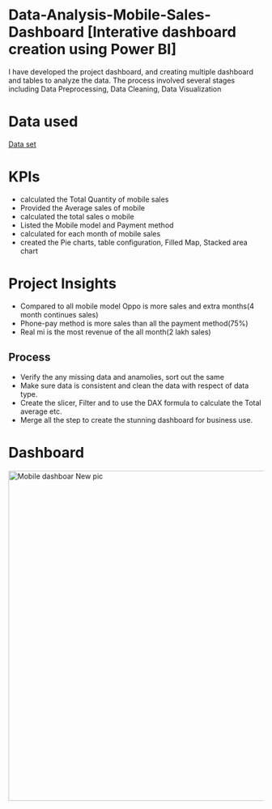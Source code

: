 # Data-Analysis-Mobile-Sales-Dashboard [Interative dashboard creation using Power BI]
I have developed the project dashboard, and creating multiple dashboard and tables to analyze the data. The process involved several stages including Data Preprocessing, Data Cleaning, Data Visualization
# Data used
<a href ="https://github.com/Manikandan15-git/Data-Analysis-Mobile-Sales-Dashboard/blob/main/Mobile%20Sales.xlsx">Data set</a>

# KPIs
- calculated the Total Quantity of mobile sales
- Provided the Average sales of mobile
- calculated the total sales o mobile
- Listed the Mobile model and Payment method
- calculated for each month of mobile sales
- created the Pie charts, table configuration, Filled Map, Stacked area chart

# Project Insights

- Compared to all mobile model Oppo is more sales and extra months(4 month continues sales)
- Phone-pay method is more sales than all the payment method(75%)
- Real mi is the most revenue of the all month(2 lakh sales)


## Process
* Verify the any missing data and anamolies, sort out the same
* Make sure data is consistent and clean the data with respect of data type.
* Create the slicer, Filter and to use the DAX formula to calculate the Total average etc.
* Merge all the step to create the stunning dashboard for business use.

# Dashboard
 <img width="652" alt="Mobile dashboar New pic" src="https://github.com/user-attachments/assets/1748017a-4ffd-4954-a74a-150ef64c6e4c" />
